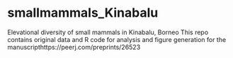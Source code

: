# smallmammals_Kinabalu
Elevational diversity of small mammals in Kinabalu, Borneo
This repo contains original data and R code for analysis and figure generation for the manuscripthttps://peerj.com/preprints/26523

